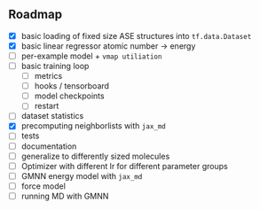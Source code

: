 ## Roadmap

- [x] basic loading of fixed size ASE structures into `tf.data.Dataset`
- [x] basic linear regressor atomic number -> energy
- [ ] per-example model + `vmap utiliation`
- [ ] basic training loop
  - [ ] metrics
  - [ ] hooks / tensorboard
  - [ ] model checkpoints
  - [ ] restart
- [ ] dataset statistics
- [x] precomputing neighborlists with `jax_md`
- [ ] tests
- [ ] documentation
- [ ] generalize to differently sized molecules
- [ ] Optimizer with different lr for different parameter groups
- [ ] GMNN energy model with `jax_md`
- [ ] force model
- [ ] running MD with GMNN
